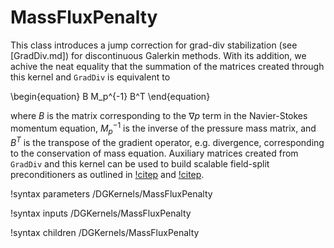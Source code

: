 # MassFluxPenalty

This class introduces a jump correction for grad-div stabilization (see [GradDiv.md]) for discontinuous Galerkin methods. With its addition, we achive the neat equality that the summation of the matrices created through this kernel and `GradDiv` is equivalent to

\begin{equation}
B M_p^{-1} B^T
\end{equation}

where $B$ is the matrix corresponding to the $\nabla p$ term in the Navier-Stokes momentum equation, $M_p^{-1}$ is the inverse of the pressure mass matrix, and $B^T$ is the transpose of the gradient operator, e.g. divergence, corresponding to the conservation of mass equation. Auxiliary matrices created from `GradDiv` and this kernel can be used to build scalable field-split preconditioners as outlined in [!citep](benzi2006augmented) and [!citep](farrell2019augmented).

!syntax parameters /DGKernels/MassFluxPenalty

!syntax inputs /DGKernels/MassFluxPenalty

!syntax children /DGKernels/MassFluxPenalty
